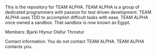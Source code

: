 This is the repository for TEAM ALPHA.
TEAM ALPHA is a group of dedicated programmers with passion for test driven development.
TEAM ALPHA uses TDD to accomplish difficult tasks with ease.
TEAM ALPHA once owned a sandbox. That sandbox is now known as Egypt.

Members:
Bjarki
Hlynur
Olafur
Throstur

Contact information:
You do not contact TEAM ALPHA.
TEAM ALPHA contacts you.
